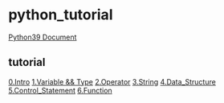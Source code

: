# python_tutorial
[Python39 Document](https://docs.python.org/3.9/)

## tutorial
[0.Intro]()
[1.Variable && Type]()
[2.Operator]()
[3.String]()
[4.Data_Structure]()
[5.Control_Statement]()
[6.Function]()

